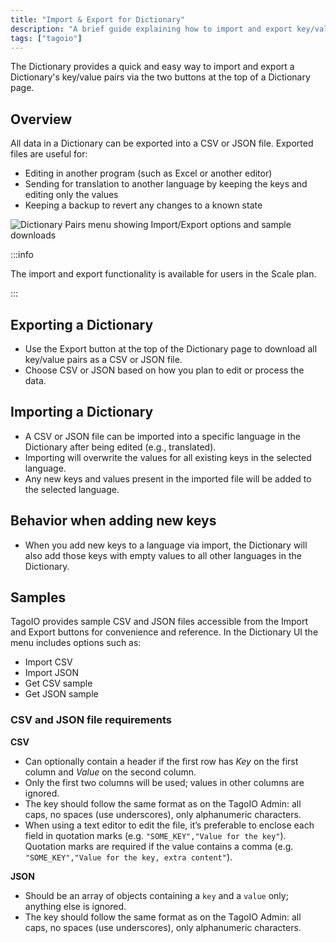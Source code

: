 ```yaml
---
title: "Import & Export for Dictionary"
description: "A brief guide explaining how to import and export key/value pairs in a Dictionary on TagoIO, including supported file formats, typical use cases, import behavior, and where to get sample files."
tags: ["tagoio"]
---
```

The Dictionary provides a quick and easy way to import and export a Dictionary's key/value pairs via the two buttons at the top of a Dictionary page.

## Overview
All data in a Dictionary can be exported into a CSV or JSON file. Exported files are useful for:
- Editing in another program (such as Excel or another editor)
- Sending for translation to another language by keeping the keys and editing only the values
- Keeping a backup to revert any changes to a known state

![Dictionary Pairs menu showing Import/Export options and sample downloads](/docs_imagem/tagoio/import-export-for-dictionary-2.png)

:::info 

The import and export functionality is available for users in the Scale plan.

:::

## Exporting a Dictionary
- Use the Export button at the top of the Dictionary page to download all key/value pairs as a CSV or JSON file.
- Choose CSV or JSON based on how you plan to edit or process the data.

## Importing a Dictionary
- A CSV or JSON file can be imported into a specific language in the Dictionary after being edited (e.g., translated).
- Importing will overwrite the values for all existing keys in the selected language.
- Any new keys and values present in the imported file will be added to the selected language.

## Behavior when adding new keys
- When you add new keys to a language via import, the Dictionary will also add those keys with empty values to all other languages in the Dictionary.

## Samples
TagoIO provides sample CSV and JSON files accessible from the Import and Export buttons for convenience and reference. In the Dictionary UI the menu includes options such as:
- Import CSV
- Import JSON
- Get CSV sample
- Get JSON sample

### CSV and JSON file requirements
**CSV**
- Can optionally contain a header if the first row has *Key* on the first column and *Value* on the second column.
- Only the first two columns will be used; values in other columns are ignored.
- The key should follow the same format as on the TagoIO Admin: all caps, no spaces (use underscores), only alphanumeric characters.
- When using a text editor to edit the file, it’s preferable to enclose each field in quotation marks (e.g. `"SOME_KEY","Value for the key"`). Quotation marks are required if the value contains a comma (e.g. `"SOME_KEY","Value for the key, extra content"`).

**JSON**
- Should be an array of objects containing a `key` and a `value` only; anything else is ignored.
- The key should follow the same format as on the TagoIO Admin: all caps, no spaces (use underscores), only alphanumeric characters.

